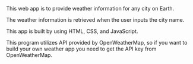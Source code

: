 This web app is to provide  weather information for any city on Earth.

The weather information is retrieved when the user inputs the city name.

This app is built by using HTML, CSS, and JavaScript.

This program utilizes API provided by OpenWeatherMap, so if you want to build your own weather app 
you need to get the API key from OpenWeatherMap.

